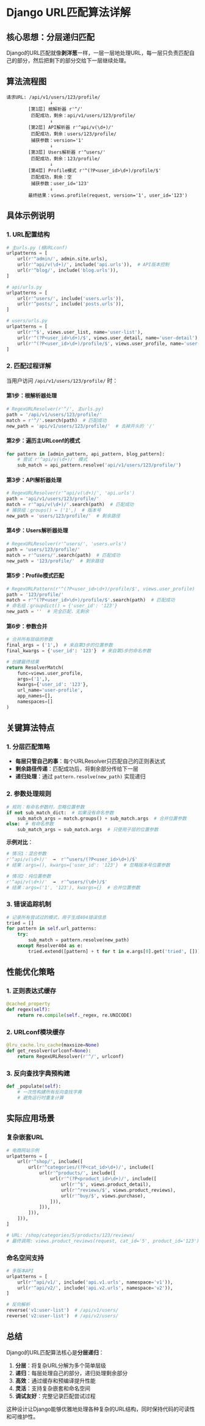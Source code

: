 # Django URL匹配算法详解

## 核心思想：分层递归匹配

Django的URL匹配就像**剥洋葱**一样，一层一层地处理URL，每一层只负责匹配自己的部分，然后把剩下的部分交给下一层继续处理。

## 算法流程图

```
请求URL: /api/v1/users/123/profile/
                ↓
        [第1层] 根解析器 r'^/'
         匹配成功，剩余：api/v1/users/123/profile/
                ↓
        [第2层] API解析器 r'^api/v(\d+)/'
         匹配成功，剩余：users/123/profile/
         捕获参数：version='1'
                ↓
        [第3层] Users解析器 r'^users/'
         匹配成功，剩余：123/profile/
                ↓
        [第4层] Profile模式 r'^(?P<user_id>\d+)/profile/$'
         匹配成功，剩余：空
         捕获参数：user_id='123'
                ↓
        最终结果：views.profile(request, version='1', user_id='123')
```

## 具体示例说明

### 1. URL配置结构

```python
# 主urls.py (根URLconf)
urlpatterns = [
    url(r'^admin/', admin.site.urls),
    url(r'^api/v(\d+)/', include('api.urls')),  # API版本控制
    url(r'^blog/', include('blog.urls')),
]

# api/urls.py
urlpatterns = [
    url(r'^users/', include('users.urls')),
    url(r'^posts/', include('posts.urls')),
]

# users/urls.py
urlpatterns = [
    url(r'^$', views.user_list, name='user-list'),
    url(r'^(?P<user_id>\d+)/$', views.user_detail, name='user-detail'),
    url(r'^(?P<user_id>\d+)/profile/$', views.user_profile, name='user-profile'),
]
```

### 2. 匹配过程详解

当用户访问 `/api/v1/users/123/profile/` 时：

#### 第1步：根解析器处理
```python
# RegexURLResolver(r'^/', 主urls.py)
path = '/api/v1/users/123/profile/'
match = r'^/'.search(path)  # 匹配成功
new_path = 'api/v1/users/123/profile/'  # 去掉开头的 '/'
```

#### 第2步：遍历主URLconf的模式
```python
for pattern in [admin_pattern, api_pattern, blog_pattern]:
    # 尝试 r'^api/v(\d+)/' 模式
    sub_match = api_pattern.resolve('api/v1/users/123/profile/')
```

#### 第3步：API解析器处理
```python
# RegexURLResolver(r'^api/v(\d+)/', 'api.urls')
path = 'api/v1/users/123/profile/'
match = r'^api/v(\d+)/'.search(path)  # 匹配成功
# 捕获组：groups() = ('1',)  # 版本号
new_path = 'users/123/profile/'  # 剩余路径
```

#### 第4步：Users解析器处理
```python
# RegexURLResolver(r'^users/', 'users.urls') 
path = 'users/123/profile/'
match = r'^users/'.search(path)  # 匹配成功
new_path = '123/profile/'  # 剩余路径
```

#### 第5步：Profile模式匹配
```python
# RegexURLPattern(r'^(?P<user_id>\d+)/profile/$', views.user_profile)
path = '123/profile/'
match = r'^(?P<user_id>\d+)/profile/$'.search(path)  # 匹配成功
# 命名组：groupdict() = {'user_id': '123'}
new_path = ''  # 完全匹配，无剩余
```

#### 第6步：参数合并
```python
# 合并所有层级的参数
final_args = ('1',)  # 来自第3步的位置参数
final_kwargs = {'user_id': '123'}  # 来自第5步的命名参数

# 创建最终结果
return ResolverMatch(
    func=views.user_profile,
    args=('1',),
    kwargs={'user_id': '123'},
    url_name='user-profile',
    app_names=[],
    namespaces=[]
)
```

## 关键算法特点

### 1. 分层匹配策略
- **每层只管自己的事**：每个URLResolver只匹配自己的正则表达式
- **剩余路径传递**：匹配成功后，将剩余部分传给下一层
- **递归处理**：通过 `pattern.resolve(new_path)` 实现递归

### 2. 参数处理规则
```python
# 规则：有命名参数时，忽略位置参数
if not sub_match_dict:  # 如果没有命名参数
    sub_match_args = match.groups() + sub_match.args  # 合并位置参数
else:  # 有命名参数
    sub_match_args = sub_match.args  # 只使用子层的位置参数
```

**示例对比**：
```python
# 情况1：混合参数
r'^api/v(\d+)/'  →  r'^users/(?P<user_id>\d+)/$'
# 结果：args=(), kwargs={'user_id': '123'}  # 忽略版本号位置参数

# 情况2：纯位置参数  
r'^api/v(\d+)/'  →  r'^users/(\d+)/$'
# 结果：args=('1', '123'), kwargs={}  # 合并位置参数
```

### 3. 错误追踪机制
```python
# 记录所有尝试过的模式，用于生成404错误信息
tried = []
for pattern in self.url_patterns:
    try:
        sub_match = pattern.resolve(new_path)
    except Resolver404 as e:
        tried.extend([pattern] + t for t in e.args[0].get('tried', []))
```

## 性能优化策略

### 1. 正则表达式缓存
```python
@cached_property  
def regex(self):
    return re.compile(self._regex, re.UNICODE)
```

### 2. URLconf模块缓存
```python
@lru_cache.lru_cache(maxsize=None)
def get_resolver(urlconf=None):
    return RegexURLResolver(r'^/', urlconf)
```

### 3. 反向查找字典预构建
```python
def _populate(self):
    # 一次性构建所有反向查找字典
    # 避免运行时重复计算
```

## 实际应用场景

### 复杂嵌套URL
```python
# 电商网站示例
urlpatterns = [
    url(r'^shop/', include([
        url(r'^categories/(?P<cat_id>\d+)/', include([
            url(r'^products/', include([
                url(r'^(?P<product_id>\d+)/', include([
                    url(r'^$', views.product_detail),
                    url(r'^reviews/$', views.product_reviews),
                    url(r'^buy/$', views.purchase),
                ])),
            ])),
        ])),
    ])),
]

# URL: /shop/categories/5/products/123/reviews/
# 最终调用: views.product_reviews(request, cat_id='5', product_id='123')
```

### 命名空间支持
```python
# 多版本API
urlpatterns = [
    url(r'^api/v1/', include('api.v1.urls', namespace='v1')),
    url(r'^api/v2/', include('api.v2.urls', namespace='v2')),
]

# 反向解析
reverse('v1:user-list')  # /api/v1/users/
reverse('v2:user-list')  # /api/v2/users/
```

## 总结

Django的URL匹配算法核心是**分层递归**：

1. **分层**：将复杂URL分解为多个简单层级
2. **递归**：每层处理自己的部分，递归处理剩余部分  
3. **高效**：通过缓存和预编译提升性能
4. **灵活**：支持复杂嵌套和命名空间
5. **调试友好**：完整记录匹配尝试过程

这种设计让Django能够优雅地处理各种复杂的URL结构，同时保持代码的可读性和可维护性。
